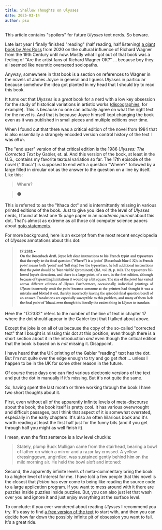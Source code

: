 ```yaml
---
title: Shallow Thoughts on Ulysses
date: 2025-03-14
author: psu
---
```


This article contains "spoilers" for future _Ulysses_ text nerds. So beware.

Late last year I finally finished "reading" (half reading, half listening) [a giant book by
Alex Ross](https://www.therestisnoise.com/wagnerism/) from 2020 on the cultural influence of Richard Wagner from the 19th Century
until now. Mostly what I got out of that book was a feeling of "Are the artist fans of
Richard Wagner OK?" ... because boy they all seemed like neurotic oversexed sociopaths.

Anyway, somewhere in that book is a section on references to Wagner in the novels of James
Joyce in general and I guess _Ulysses_ in particular because somehow the idea got planted in
my head that I should try to read this book.

It turns out that _Ulysses_ is a _great_ book for a nerd with a low key obsession for the
study of historical variations in artistic works
([discographies](./discography-trouble.html), for example). This is because no one can
actually agree on what the right text for the novel is. And that is because Joyce himself
kept changing the book even as it was published in small pieces and multiple editions over
time.

When I found out that there was a critical edition of the novel from 1984 that is also
essentially a strangely encoded version control history of the text I was _all in_.

The "end user" version of that critical edition is the 1986 _Ulysses: The Corrected Text_
by Gabler, et. al. And this version of the book, at least in the U.S., contains my
favorite textual variation so far. The 17th episode of the novel ("Ithaca") is supposed to
end with a question "Where?" followed by a large filled in circular dot as the answer to
the question on a line by itself. Like this:

> Where?

> ⚫️

This is referred to as the "Ithaca dot" and is intermittently missing in various printed
editions of the book. Just to give you idea of the level of _Ulysses_ nerds, I found at
least one 15 page paper in an _academic journal_ about this dot. That's almost as extreme
as all those old computer science papers about [goto statements](the-ultimate-goto.html).

For more background, here is an excerpt from the most recent encyclopedia of _Ulysses_
annotations about this dot:

> <img src="images/ulysses-dot.png" width="600" alt="text about the ithaca dot" title="text about the ithaca dot">

Here the "17.2332" refers to the number of the line of text in chapter 17 where the dot
should appear in the Gabler text that I talked about above.

Except the joke is on all of us because the copy of the so-called "corrected text" that I
bought is missing this dot at this position, even though there is a short section about it
in the introduction _and_ even though the critical edition that the book is based on is
_not_ missing it. Disappoint.

I have heard that the UK printing of the Gabler "reading" text has the dot. But I'm not
quite over the edge enough to try and go get _that_ ... unless I happen to be in the UK
for some other reason in the future.

Of course these days one can find various electronic versions of the text and put the dot
in manually if it's missing. But it's not quite the same.

So, having spent the last month or three working through the book I have two short
thoughts about it.

First, even without all of the apparently infinite levels of meta-discourse about the
book, the book itself is pretty cool. It has various overwrought and difficult passages,
but I think that aspect of it is somewhat overrated, especially in the early chapters.
It's also an often hilarious book and it's worth reading at least the first half just for
the funny bits (and if you get through half you might as well finish it).

I mean, even the first sentence is a low level chuckle:

> Stately, plump Buck Mulligan came from the stairhead, bearing a bowl of lather on which a mirror and a razor lay crossed. A yellow dressinggown, ungirdled, was sustained gently behind him on the mild morning air. He held the bowl aloft and intoned:

Second, the apparently infinite levels of meta-commentary bring the book to a higher level
of interest for me. I have told a few people that this novel is the closest that _fiction_
has ever come to being like reading the source code to a large application program. If you
want to mess around with it there are puzzles inside puzzles inside puzzles. But, you can
also just let that wash over you and ignore it and just enjoy everything at the surface
level.

To conclude: if you ever wondered about reading _Ulysses_ I recommend you try. It's easy
to find [a free version of the text](https://www.gutenberg.org/cache/epub/4300/pg4300-images.html) to start with, and then you can decide how far down the
possibly infinite pit of obsession you want to fall. It's a great ride.

